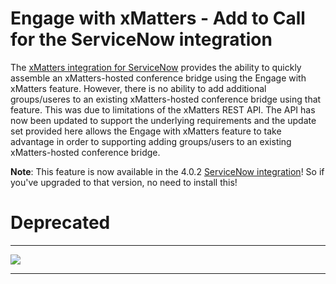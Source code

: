 
# Engage with xMatters - Add to Call for the ServiceNow integration

The [xMatters integration for ServiceNow](https://store.servicenow.com/sn_appstore_store.do#!/store/application/5950d7444f2231000e9fa88ca310c78c) provides the ability to quickly assemble an xMatters-hosted conference bridge using the Engage with xMatters feature. However, there is no ability to add additional groups/useres to an existing xMatters-hosted conference bridge using that feature. This was due to limitations of the xMatters REST API. The API has now been updated to support the underlying requirements and the update set provided here allows the Engage with xMatters feature to take advantage in order to supporting adding groups/users to an existing xMatters-hosted conference bridge.

**Note**: This feature is now available in the 4.0.2 [ServiceNow integration](https://www.xmatters.com/integration/servicenow)! So if you've upgraded to that version, no need to install this!


# Deprecated

---------

<kbd>
  <img src="https://github.com/xmatters/xMatters-Labs/raw/master/media/disclaimer.png">
</kbd>

---------

